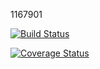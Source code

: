 1167901

[![Build Status](https://travis-ci.com/Matteo-Rcc/icecream-shop.svg?branch=develop)](https://travis-ci.com/Matteo-Rcc/icecream-shop)

[![Coverage Status](https://coveralls.io/repos/github/Matteo-Rcc/icecream-shop/badge.svg?branch=develop)](https://coveralls.io/github/Matteo-Rcc/icecream-shop?branch=develop)
